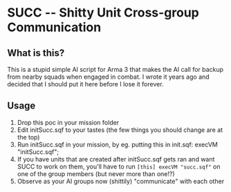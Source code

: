 # SUCC -- Shitty Unit Cross-group Communication

## What is this?

This is a stupid simple AI script for Arma 3 that makes the AI call for backup from nearby squads when engaged in combat. I wrote it years ago and decided that I should put it here before I lose it forever.

## Usage

1. Drop this poc in your mission folder
2. Edit initSucc.sqf to your tastes (the few things you should change are at the top)
3. Run initSucc.sqf in your mission, by eg. putting this in init.sqf: execVM "initSucc.sqf";
4. If you have units that are created after initSucc.sqf gets ran and want SUCC to work on them, you'll have to run `[this] execVM "succ.sqf"` on one of the group members (but never more than one!?)
5. Observe as your AI groups now (shittily) "communicate" with each other
